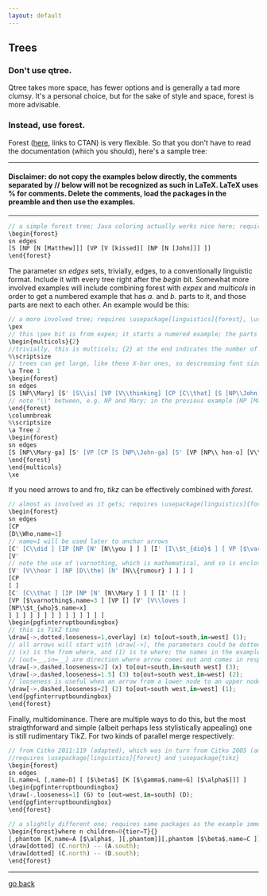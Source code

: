 ```yaml
---
layout: default
---
```


## Trees

### Don't use qtree.

Qtree takes more space, has fewer options and is generally a tad more clumsy. It's a personal choice, but for the sake of style and space, forest is more advisable.

### Instead, use forest.

Forest ([here](https://ctan.org/pkg/forest?lang=en), links to CTAN) is very flexible. So that you don't have to read the documentation (which you should), here's a sample tree:

* * *
#### Disclaimer: do not copy the examples below directly, the comments separated by // below will not be recognized as such in LaTeX. LaTeX uses % for comments. Delete the comments, load the packages in the preamble and then use the examples.
* * *

```js
// a simple forest tree; Java coloring actually works nice here; requires \usepackage[linguistics]{forest}
\begin{forest}
sn edges
[S [NP [N [Matthew]]] [VP [V [kissed]] [NP [N [John]]] ]]
\end{forest}
```

The parameter _sn edges_ sets, trivially, edges, to a conventionally linguistic format. Include it with every tree right after the _begin_ bit. Somewhat more involved examples will include combining forest with _expex_ and _multicols_ in order to get a numbered example that has _a._ and _b._ parts to it, and those parts are next to each other. An example would be this:

```js
// a more involved tree; requires \usepackage[linguistics]{forest}, \usepackage{multicols}, \usepackage{expex}
\pex
// this \pex bit is from expex; it starts a numered example; the parts of the example will be given by \a..\a..\a..
\begin{multicols}{2}
//trivially, this is multicols; {2} at the end indicates the number of columns you need -- {2} is the default setting if you forget to specify; but LaTeX will likely be grumpy and throw something like "Missing number, treated as zero" at you
%\scriptsize
// trees can get large, like these X-bar ones, so descreasing font size with \scriptsize, \footnotesize, \tiny, etc. can be useful
\a Tree 1
\begin{forest}
sn edges
[S [NP\\Mary] [S' [S\\is] [VP [V\\thinking] [CP [C\\that] [S [NP\\John] [S' [S\\is] [VP [V\\reading] [NP [D\\the] [N\\book]]]]]]]]]
// note "\\" between, e.g. NP and Mary; in the previous example [NP [Mary]] would create a line going from NP to Mary; but since this was pretty much abandoned for the reasons Carnie explains in "Constituent Structure", "\\" just creates a line break
\end{forest}
\columnbreak
%\scriptsize
\a Tree 2
\begin{forest}
sn edges
[S [NP\\Mary-ga] [S' [VP [CP [S [NP\\John-ga] [S' [VP [NP\\ hon-o] [V\\yom-]] [S\\ -da]]] [C\\-to]] [V\\omotte-]] [S\\ -iru]]]
\end{forest}
\end{multicols}
\xe
```

If you need arrows to and fro, _tikz_ can be effectively combined with _forest_.

```js
// almost as involved as it gets; requires \usepackage[linguistics]{forest}, \usepackage[tikz]
\begin{forest}
sn edges
[CP
[D\\Who,name=1]
// name=1 will be used later to anchor arrows
[C' [C\\did ] [IP [NP [N' [N\\you ] ] ] [I' [I\\$t_{did}$ ] [ VP [$\varnothing$,name=2 ] [VP [ ]
[V'
// note the use of \varnothing, which is mathematical, and so is enclosed in $...$; do not use \{\} or (particularly) \[\] for in-line math
[V' [V\\hear ] [NP [D\\the] [N' [N\\{rumour} ] ] ] ]
[CP
[ ]
[C' [C\\that ] [IP [NP [N' [N\\Mary ] ] ] [I' [I ]
[VP [$\varnothing$,name=3 ] [VP [] [V' [V\\loves ]
[NP\\$t_{who}$,name=x]
] ] ] ] ] ] ] ] ] ] ] ] ] ]
\begin{pgfinterruptboundingbox}
// this is TikZ time
\draw[->,dotted,looseness=1,overlay] (x) to[out=south,in=west] (1);
// all arrows will start with \draw[->], the parameters could be dotted, dashdotted, dotted, looseness (to experiment with)
// (x) is the from where, and (1) is to where; the names in the example are very creative: (x) and (1)
// [out=__,in=__] are direction where arrow comes out and comes in respectively; south is bottom, west is left, and so on
\draw[->,dashed,looseness=2] (x) to[out=south,in=south west] (3);
\draw[->,dashed,looseness=1.5] (3) to[out=south west,in=west] (2);
// looseness is useful when an arrow from a lower node to an upper node crosses the tree -- loosing it leads it out of the tree; there are other more elegant options not to be explored here
\draw[->,dashed,looseness=2] (2) to[out=south west,in=west] (1);
\end{pgfinterruptboundingbox}
\end{forest}
```

Finally, multidominance. There are multiple ways to do this, but the most straigthforward and simple (albeit perhaps less stylistically appealing) one is still rudimentary TikZ. For two kinds of parallel merge respectively:

```js
// from Citko 2011:119 (adapted), which was in turn from Citko 2005 (and same below);
//requires \usepackage[linguistics]{forest} and \usepackage{tikz}
\begin{forest}
sn edges
[L,name=L [,name=D] [ [$\beta$] [K [$\gamma$,name=G] [$\alpha$]]] ]
\begin{pgfinterruptboundingbox}
\draw[-,looseness=1] (G) to [out=west,in=south] (D);
\end{pgfinterruptboundingbox}
\end{forest}
```

```js
// a slightly different one; requires same packages as the example immediately above
\begin{forest}where n children=0{tier=T}{}
[,phantom [K,name=A [$\alpha$, ][,phantom]][,phantom [$\beta$,name=C ]][L,name=D [,phantom][$\gamma$]]]
\draw[dotted] (C.north) -- (A.south);
\draw[dotted] (C.north) -- (D.south);
\end{forest}
```
* * *

[go back](./index.md)
